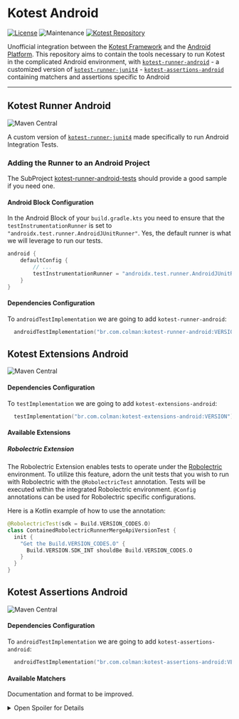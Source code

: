 # Kotest Android

[![License](https://img.shields.io/github/license/LeoColman/kotest-android)](LICENSE)
![Maintenance](https://img.shields.io/maintenance/yes/2025)
[![Kotest Repository](https://img.shields.io/badge/Kotest-kotest.io-green)](https://kotest.io/)

Unofficial integration between the [Kotest Framework](https://kotest.io) and
the [Android Platform](https://developer.android.com/docs). This repository aims to contain the tools necessary to run
Kotest in the complicated Android environment, with [`kotest-runner-android`](#kotest-runner-android) - a customized
version
of [`kotest-runner-junit4`](https://github.com/kotest/kotest/tree/master/kotest-runner/kotest-runner-junit4) - [`kotest-assertions-android`](#kotest-assertions-android)
containing matchers and assertions specific to Android

----

## Kotest Runner Android

![Maven Central](https://img.shields.io/maven-central/v/br.com.colman/kotest-runner-android)

A custom version
of [`kotest-runner-junit4`](https://github.com/kotest/kotest/tree/master/kotest-runner/kotest-runner-junit4) made
specifically to run Android Integration Tests.

### Adding the Runner to an Android Project

The SubProject [kotest-runner-android-tests](kotest-runner-android/kotest-runner-android-tests) should provide a good
sample if you need one.

#### Android Block Configuration

In the Android Block of your `build.gradle.kts` you need to ensure that the `testInstrumentationRunner` is set
to `"androidx.test.runner.AndroidJUnitRunner"`. Yes, the default runner is what we will leverage to run our tests.

```kotlin
android {
    defaultConfig {
        // ...
        testInstrumentationRunner = "androidx.test.runner.AndroidJUnitRunner"
    }
}
```

#### Dependencies Configuration

To `androidTestImplementation` we are going to add `kotest-runner-android`:

```kotlin
  androidTestImplementation("br.com.colman:kotest-runner-android:VERSION")
```

## Kotest Extensions Android
![Maven Central](https://img.shields.io/maven-central/v/br.com.colman/kotest-extensions-android)

#### Dependencies Configuration
To `testImplementation` we are going to add `kotest-extensions-android`:

```kotlin
  testImplementation("br.com.colman:kotest-extensions-android:VERSION")
```

#### Available Extensions

##### Robolectric Extension

The Robolectric Extension enables tests to operate under the [Robolectric](https://robolectric.org/) environment. To
utilize this feature, adorn the unit tests that you wish to run with Robolectric with the `@RobolectricTest` annotation.
Tests will be executed within the integrated Robolectric environment. `@Config` annotations can be used for Robolectric
specific configurations.

Here is a Kotlin example of how to use the annotation:

```kotlin
@RobolectricTest(sdk = Build.VERSION_CODES.O)
class ContainedRobolectricRunnerMergeApiVersionTest {
  init {
    "Get the Build.VERSION_CODES.O" {
      Build.VERSION.SDK_INT shouldBe Build.VERSION_CODES.O
    }
  }
}
```



## Kotest Assertions Android

![Maven Central](https://img.shields.io/maven-central/v/br.com.colman/kotest-assertions-android)

#### Dependencies Configuration

To `androidTestImplementation` we are going to add `kotest-assertions-android`:

```kotlin
  androidTestImplementation("br.com.colman:kotest-assertions-android:VERSION")
```

#### Available Matchers

Documentation and format to be improved.


<details>
<summary>Open Spoiler for Details</summary>

| View                                      |                                                          |
|-------------------------------------------|----------------------------------------------------------|
| `view.shouldBeVisible()`                  | Asserts that the view visibility is VISIBLE              |
| `view.shouldBeInvisible()`                | Asserts that the view visibility is INVISIBLE            |
| `view.shouldBeGone()`                     | Asserts that the view visibility is GONE                 |
| `view.shouldHaveContentDescription()`     | Asserts that the view has any content description        |
| `view.shouldHaveContentDescription(desc)` | Asserts that the view has `desc` as Content Description  |
| `view.shouldHaveTag(key, value)`          | Asserts that the view has a tag `key` with value `value` |
| `view.shouldHaveTag(any)`                 | Asserts that the view's tag is `any`                     |
| `view.shouldBeEnabled()`                  | Asserts that the view is enabled                         |
| `view.shouldBeFocused()`                  | Asserts that the view has focus                          |
| `view.shouldBeFocusable()`                | Asserts that the view is focusable                       |
| `view.shouldBeFocusableInTouchMode()`     | Asserts that the view is focusable in touch mode         |
| `view.shouldBeClickable()`                | Asserts that the view is clickable                       |
| `view.shouldBeLongClickable()`            | Asserts that the view is long clickable                  |

| TextView                                |                                                                  |
|-----------------------------------------|------------------------------------------------------------------|
| `tv.shouldHaveText(text)`               | Asserts that the text view has text `text`                       |
| `tv.shouldHaveTextColorId(id)`          | Asserts that the text color is the same from color resource `id` |
| `tv.shouldHaveTextColor(colorInt)`      | Asserts that the text color is `colorInt`                        |
| `tv.shouldBeAllCaps()`                  | Asserts that the textview is marked with the `isAllCaps` flag    |
| `tv.shouldHaveTextAlignment(alignment)` | Asserts that the text alignment is `alignment`                   |

</details>

